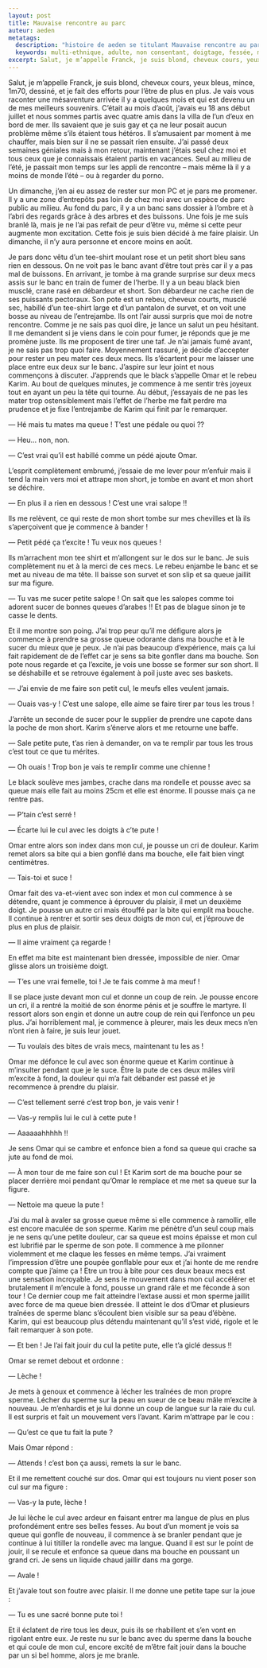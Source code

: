 ```yaml
---
layout: post
title: Mauvaise rencontre au parc
auteur: aeden
metatags:
  description: "histoire de aeden se titulant Mauvaise rencontre au parc"
  keywords: multi-ethnique, adulte, non consentant, doigtage, fessée, masturbation, pénétration anale, rimming, sexe brutal, sexe de groupe, récits gais, autoritaire
excerpt: Salut, je m’appelle Franck, je suis blond, cheveux cours, yeux bleus, mince, 1m70, dessiné, et je fait des efforts pour l’être de plus en plus.
---
```

Salut, je m’appelle Franck, je suis blond, cheveux cours, yeux bleus, mince, 1m70, dessiné, et je fait des efforts pour l’être de plus en plus. Je vais vous raconter une mésaventure arrivée il y a quelques mois et qui est devenu un de mes meilleurs souvenirs. C’était au mois d’août, j’avais eu 18 ans début juillet et nous sommes partis avec quatre amis dans la villa de l’un d’eux en bord de mer. Ils savaient que je suis gay et ça ne leur posait aucun problème même s’ils étaient tous hétéros. Il s’amusaient par moment à me chauffer, mais bien sur il ne se passait rien ensuite. J’ai passé deux semaines géniales mais à mon retour, maintenant j’étais seul chez moi et tous ceux que je connaissais étaient partis en vacances. Seul au milieu de l’été, je passait mon temps sur les appli de rencontre – mais même là il y a moins de monde l’été – ou à regarder du porno.

Un dimanche, j’en ai eu assez de rester sur mon PC et je pars me promener. Il y a une zone d’entrepôts pas loin de chez moi avec un espèce de parc public au milieu. Au fond du parc, il y a un banc sans dossier à l’ombre et à l’abri des regards grâce à des arbres et des buissons. Une fois je me suis branlé là, mais je ne l’ai pas refait de peur d’être vu, même si cette peur augmente mon excitation. Cette fois je suis bien décidé à me faire plaisir. Un dimanche, il n’y aura personne et encore moins en août.

Je pars donc vêtu d’un tee-shirt moulant rose et un petit short bleu sans rien en dessous. On ne voit pas le banc avant d’être tout près car il y a pas mal de buissons. En arrivant, je tombe à ma grande surprise sur deux mecs assis sur le banc en train de fumer de l’herbe. Il y a un beau black bien musclé, crane rasé en débardeur et short. Son débardeur ne cache rien de ses puissants pectoraux. Son pote est un rebeu, cheveux courts, musclé sec, habillé d’un tee-shirt large et d’un pantalon de survet, et on voit une bosse au niveau de l’entrejambe. Ils ont l’air aussi surpris que moi de notre rencontre. Comme je ne sais pas quoi dire, je lance un salut un peu hésitant. Il me demandent si je viens dans le coin pour fumer, je réponds que je me promène juste. Ils me proposent de tirer une taf. Je n’ai jamais fumé avant, je ne sais pas trop quoi faire. Moyennement rassuré, je décide d’accepter pour rester un peu mater ces deux mecs. Ils s’écartent pour me laisser une place entre eux deux sur le banc. J’aspire sur leur joint et nous commençons à discuter. J’apprends que le black s’appelle Omar et le rebeu Karim. Au bout de quelques minutes, je commence à me sentir très joyeux tout en ayant un peu la tête qui tourne. Au début, j’essayais de ne pas les mater trop ostensiblement mais l’effet de l’herbe me fait perdre ma prudence et je fixe l’entrejambe de Karim qui finit par le remarquer.

— Hé mais tu mates ma queue ! T’est une pédale ou quoi ??

— Heu… non, non.

— C’est vrai qu’il est habillé comme un pédé ajoute Omar.

L’esprit complètement embrumé, j’essaie de me lever pour m’enfuir mais il tend la main vers moi et attrape mon short, je tombe en avant et mon short se déchire.

— En plus il a rien en dessous ! C’est une vrai salope !!

Ils me relèvent, ce qui reste de mon short tombe sur mes chevilles et là ils s’aperçoivent que je commence à bander !

— Petit pédé ça t’excite ! Tu veux nos queues !

Ils m’arrachent mon tee shirt et m’allongent sur le dos sur le banc. Je suis complètement nu et à la merci de ces mecs. Le rebeu enjambe le banc et se met au niveau de ma tête. Il baisse son survet et son slip et sa queue jaillit sur ma figure.

— Tu vas me sucer petite salope ! On sait que les salopes comme toi adorent sucer de bonnes queues d’arabes !! Et pas de blague sinon je te casse le dents.

Et il me montre son poing. J’ai trop peur qu’il me défigure alors je commence à prendre sa grosse queue odorante dans ma bouche et à le sucer du mieux que je peux. Je n’ai pas beaucoup d’expérience, mais ça lui fait rapidement de de l’effet car je sens sa bite gonfler dans ma bouche. Son pote nous regarde et ça l’excite, je vois une bosse se former sur son short. Il se déshabille et se retrouve également à poil juste avec ses baskets.

— J’ai envie de me faire son petit cul, le meufs elles veulent jamais.

— Ouais vas-y ! C’est une salope, elle aime se faire tirer par tous les trous !

J’arrête un seconde de sucer pour le supplier de prendre une capote dans la poche de mon short. Karim s’énerve alors et me retourne une baffe.

— Sale petite pute, t’as rien à demander, on va te remplir par tous les trous c’est tout ce que tu mérites.

— Oh ouais ! Trop bon je vais te remplir comme une chienne !

Le black soulève mes jambes, crache dans ma rondelle et pousse avec sa queue mais elle fait au moins 25cm et elle est énorme. Il pousse mais ça ne rentre pas.

— P’tain c’est serré !

— Écarte lui le cul avec les doigts à c’te pute !

Omar entre alors son index dans mon cul, je pousse un cri de douleur. Karim remet alors sa bite qui a bien gonflé dans ma bouche, elle fait bien vingt centimètres.

— Tais-toi et suce !

Omar fait des va-et-vient avec son index et mon cul commence à se détendre, quant je commence à éprouver du plaisir, il met un deuxième doigt. Je pousse un autre cri mais étouffé par la bite qui emplit ma bouche. Il continue à rentrer et sortir ses deux doigts de mon cul, et j’éprouve de plus en plus de plaisir.

— Il aime vraiment ça regarde !

En effet ma bite est maintenant bien dressée, impossible de nier. Omar glisse alors un troisième doigt.

— T’es une vrai femelle, toi ! Je te fais comme à ma meuf !

Il se place juste devant mon cul et donne un coup de rein. Je pousse encore un cri, il a rentré la moitié de son énorme pénis et je souffre le martyre. Il ressort alors son engin et donne un autre coup de rein qui l’enfonce un peu plus. J’ai horriblement mal, je commence à pleurer, mais les deux mecs n’en n’ont rien à faire, je suis leur jouet.

— Tu voulais des bites de vrais mecs, maintenant tu les as !

Omar me défonce le cul avec son énorme queue et Karim continue à m’insulter pendant que je le suce. Être la pute de ces deux mâles viril m’excite à fond, la douleur qui m’a fait débander est passé et je recommence à prendre du plaisir.

— C’est tellement serré c’est trop bon, je vais venir !

— Vas-y remplis lui le cul à cette pute !

— Aaaaaahhhhh !!

Je sens Omar qui se cambre et enfonce bien a fond sa queue qui crache sa jute au fond de moi.

— À mon tour de me faire son cul ! Et Karim sort de ma bouche pour se placer derrière moi pendant qu’Omar le remplace et me met sa queue sur la figure.

— Nettoie ma queue la pute !

J’ai du mal à avaler sa grosse queue même si elle commence à ramollir, elle est encore maculée de son sperme. Karim me pénètre d’un seul coup mais je ne sens qu’une petite douleur, car sa queue est moins épaisse et mon cul est lubrifié par le sperme de son pote. Il commence à me pilonner violemment et me claque les fesses en même temps. J’ai vraiment l’impression d’être une poupée gonflable pour eux et j’ai honte de me rendre compte que j’aime ça ! Etre un trou à bite pour ces deux beaux mecs est une sensation incroyable. Je sens le mouvement dans mon cul accélérer et brutalement il m’encule à fond, pousse un grand râle et me féconde à son tour ! Ce dernier coup me fait atteindre l’extase aussi et mon sperme jaillit avec force de ma queue bien dressée. Il atteint le dos d’Omar et plusieurs traînées de sperme blanc s’écoulent bien visible sur sa peau d’ébène. Karim, qui est beaucoup plus détendu maintenant qu’il s’est vidé, rigole et le fait remarquer à son pote.

— Et ben ! Je l’ai fait jouir du cul la petite pute, elle t’a giclé dessus !!

Omar se remet debout et ordonne :

— Lèche !

Je mets à genoux et commence à lécher les traînées de mon propre sperme. Lécher du sperme sur la peau en sueur de ce beau mâle m’excite à nouveau. Je m’enhardis et je lui donne un coup de langue sur la raie du cul. Il est surpris et fait un mouvement vers l’avant. Karim m’attrape par le cou :

— Qu’est ce que tu fait la pute ?

Mais Omar répond :

— Attends ! c’est bon ça aussi, remets la sur le banc.

Et il me remettent couché sur dos. Omar qui est toujours nu vient poser son cul sur ma figure :

— Vas-y la pute, lèche !

Je lui lèche le cul avec ardeur en faisant entrer ma langue de plus en plus profondément entre ses belles fesses. Au bout d’un moment je vois sa queue qui gonfle de nouveau, il commence à se branler pendant que je continue à lui titiller la rondelle avec ma langue. Quand il est sur le point de jouir, il se recule et enfonce sa queue dans ma bouche en poussant un grand cri. Je sens un liquide chaud jaillir dans ma gorge.

— Avale !

Et j’avale tout son foutre avec plaisir. Il me donne une petite tape sur la joue :

— Tu es une sacré bonne pute toi !

Et il éclatent de rire tous les deux, puis ils se rhabillent et s’en vont en rigolant entre eux. Je reste nu sur le banc avec du sperme dans la bouche et qui coule de mon cul, encore excité de m’être fait jouir dans la bouche par un si bel homme, alors je me branle.
